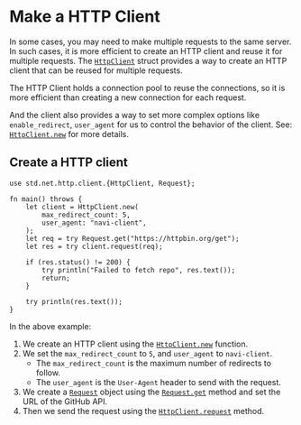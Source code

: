 # Make a HTTP Client

In some cases, you may need to make multiple requests to the same server. In such cases, it is more efficient to create an HTTP client and reuse it for multiple requests. The [`HttpClient`](/stdlib/std.net.http.client.HttpClient) struct provides a way to create an HTTP client that can be reused for multiple requests.

The HTTP Client holds a connection pool to reuse the connections, so it is more efficient than creating a new connection for each request.

And the client also provides a way to set more complex options like `enable_redirect`, `user_agent` for us to control the behavior of the client. See: [`HttpClient.new`](/stdlib/std.net.http.client.HttpClient#method.new) for more details.

## Create a HTTP client

```nv,no_run
use std.net.http.client.{HttpClient, Request};

fn main() throws {
    let client = HttpClient.new(
        max_redirect_count: 5, 
        user_agent: "navi-client",
    );
    let req = try Request.get("https://httpbin.org/get");
    let res = try client.request(req);

    if (res.status() != 200) {
        try println("Failed to fetch repo", res.text());
        return;
    }

    try println(res.text());
}
```

In the above example:

1. We create an HTTP client using the [`HttpClient.new`](/stdlib/std.net.http.client.HttpClient#method.new) function.
2. We set the `max_redirect_count` to `5`, and `user_agent` to `navi-client`.
   - The `max_redirect_count` is the maximum number of redirects to follow.
   - The `user_agent` is the `User-Agent` header to send with the request.
3. We create a [`Request`](stdlib/std.net.http.client.Request) object using the [`Request.get`](/stdlib/std.net.http.client.Request#method.get) method and set the URL of the GitHub API.
4. Then we send the request using the [`HttpClient.request`](/stdlib/std.net.http.client.HttpClient#method.request) method.
